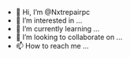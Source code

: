 - 👋 Hi, I’m @Nxtrepairpc
- 👀 I’m interested in ...
- 🌱 I’m currently learning ...
- 💞️ I’m looking to collaborate on ...
- 📫 How to reach me ...

<!---
Nxtrepairpc/Nxtrepairpc is a ✨ special ✨ repository because its `README.md` (this file) appears on your GitHub profile.
You can click the Preview link to take a look at your changes.
--->
